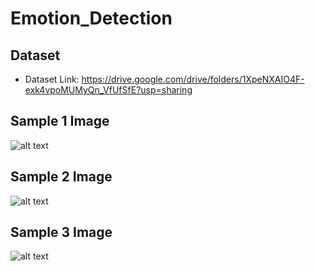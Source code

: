 # Emotion_Detection

## Dataset
- Dataset Link: https://drive.google.com/drive/folders/1XpeNXAIO4F-exk4vpoMUMyQn_VfUfSfE?usp=sharing

## Sample 1 Image
![alt text](https://github.com/ismailsiddiqui011/Image_Denoise/blob/main/Predicted_1.png?raw=true)

## Sample 2 Image
![alt text](https://github.com/ismailsiddiqui011/Image_Denoise/blob/main/Predicted_2.png?raw=true)

## Sample 3 Image
![alt text](https://github.com/ismailsiddiqui011/Image_Denoise/blob/main/Predicted_3.png?raw=true)

